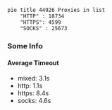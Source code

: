 
```mermaid
pie title 44926 Proxies in list
    "HTTP" : 18734
    "HTTPS": 4599
    "SOCKS" : 25673
```

### Some Info
#### Average Timeout

- mixed: 3.1s
- http: 1.1s
- https: 8.4s
- socks: 4.6s